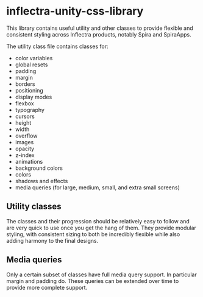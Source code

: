# inflectra-unity-css-library
This library contains useful utility and other classes to provide flexible and consistent styling across Inflectra products, notably Spira and SpiraApps.

The utility class file contains classes for:

- color variables
- global resets
- padding
- margin
- borders
- positioning
- display modes
- flexbox
- typography
- cursors
- height
- width
- overflow
- images
- opacity
- z-index
- animations
- background colors
- colors
- shadows and effects
- media queries (for large, medium, small, and extra small screens)

## Utility classes
The classes and their progression should be relatively easy to follow and are very quick to use once you get the hang of them. They provide modular styling, with consistent sizing to both be incredibly flexible while also adding harmony to the final designs.

## Media queries
Only a certain subset of classes have full media query support. In particular margin and padding do. These queries can be extended over time to provide more complete support.
